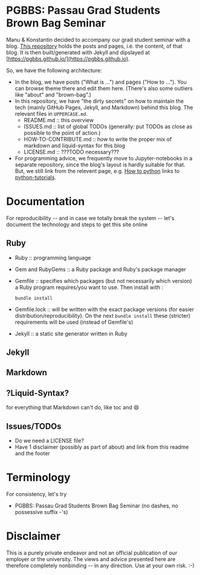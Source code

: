 # PGBBS: Passau Grad Students Brown Bag Seminar

Manu & Konstantin decided to accompany our grad student seminar
with a blog. [This
repository](https://github.com/PGBBS/pgbbs.github.io) holds the posts
and pages, i.e. the content, of that blog. It is then built/generated with
Jekyll and dipslayed at [https://pgbbs.github.io/](https://pgbbs.github.io).

So, we have the following architecture:
- In the blog, we have posts ("What is ...") and pages ("How to ...").
  You can browse theme there and edit them here. (There's also some outliers like "about" and "brown-bag".)
- In this repository, we have "the dirty secrets" on how to
  maintain the tech (mainly GitHub Pages, Jekyll, and Markdown) behind
  this blog. The relevant files in `UPPERCASE.md`.
  - README.md :: this overview
  - ISSUES.md :: list of global TODOs (generally: put TODOs as close as
    possible to the point of action.)
  - HOW-TO-CONTRIBUTE.md :: how to write the proper mix of markdown and
    liquid-syntax for this blog
  - LICENSE.md :: ???TODO necessary???
- For programming advice, we frequently move to Jupyter-notebooks in a
  separate repository, since the blog's layout is hardly suitable for
  that. But, we still link from the relevent page, e.g. [How to
  python](https://pgbbs.github.io/_pages/python/)
  links to
  [python-tutorials](https://github.com/zieglerk/python-tutorials).

# Documentation

For reproducibility -- and in case we totally break the system --
let's document the technology and steps to get this site online

## Ruby

- Ruby :: programming language
- Gem and RubyGems :: a Ruby package and Ruby's package manager
- Gemfile :: specifies which packages (but not necessarily which
  version) a Ruby program requires/you want to use. Then install with
  :

      bundle install

- Gemfile.lock :: will be written with the exact package versions (for
  easier distribution/reproducibility). On the next `bundle install`
  these (stricter) requirements will be used (instead of Gemfile's)
- Jekyll :: a static site generator written in Ruby

## Jekyll

## Markdown

## ?Liquid-Syntax?

for everything that Markdown can't do, like toc and
:smile:

## Issues/TODOs

- Do we need a LICENSE file?
- Have 1 disclaimer (possibly as part of about) and link from this
  readme and the footer

# Terminology

For consistency, let's try
- PGBBS: Passau Grad Students Brown Bag Seminar (no dashes, no
  possessive suffix -'s)

# Disclaimer

This is a purely private endeavor and not an official
publication of our employer or the university. The views and advice
presented here are therefore completely nonbinding -- in any
direction. Use at your own risk. :-)
